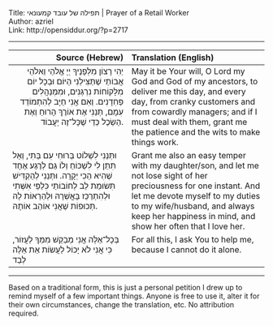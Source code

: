 <html>
<head></head>
<body>
Title: תפילה של עובד קמעונאי | Prayer of a Retail Worker<br />
Author: azriel<br />
Link: http://opensiddur.org/?p=2717
<p />
<hr />

<table style="margin-left: auto;margin-right: auto;" class="draggable">
<thead><tr><th id="x" style="text-align: right;">Source (Hebrew)</th><th style="text-align: left;">Translation (English)</th></tr></thead>
<tbody>
<tr><td style="vertical-align:top;" width="46%">
<div class="liturgy" style="text-align: right;"><span lang="he">
יְהִי רָצוֹן מִלְּפָנֶיךָ 
יְיָ אֱלֹהַי וֵאלֹהֵי אֲבוֹתַי 
שֶׁתַּצִּילֵנִי הַיּוֹם וּבְכָל יוֹם 
מִלָּקוֹחוֹת נִרְגְּנִים, 
וּמִמְּנַהֲלִים פַּחִדָנִים. 
וְאִם אֲנִי חַיָּב לְהִתְמוֹדֵד עִמָם, 
תְּנֵנִי אֶת אוֹרֶךְ הָרוּחַ 
וְאֶת הַשֵׂכֶל כְּדֵי שֶׁכָּל־זֶה יַעֲבוֹד. 
</span></div></td>
 
<td width="53%"><div class="english">
May it be Your will, 
O Lord my God and God of my ancestors, 
to deliver me this day, and every day, 
from cranky customers 
and from cowardly managers; 
and if I must deal with them, 
grant me the patience 
and the wits to make things work. 
</div></td></tr>


<tr><td style="vertical-align:top;" width="46%">
<div class="liturgy"><span lang="he">
וּתְּנֵנִי לִשְׁלוֹט בְּרוּחִי עִם בַּתִי, 
וְאַל תִּתֵּן לִי לִשְׁכּוֹחַ וְלוֹ גַּם לְרֶגַע אֶחָד שֶׁהִיא הַכִי יְקָרָה. 
וּתְּנֵנִי לְהַקְדִּישׁ תִּשׂוּמַת לֵב לְחוֹבוֹתַי כִּלַפֵּי אִשְּׁתִי 
וּלְהִתְרַכֵּז בָּאֳשְׁרָהּ 
וּלְהֵרְאוֹת לָהּ תְּכוּפוֹת שֶׁאֲנִי אוֹהֵב אוֹתָהּ. 
</span></div></td>
 
<td width="53%"><div class="english">
Grant me also an easy temper with my daughter/son, 
and let me not lose sight of her preciousness for one instant. 
And let me devote myself to my duties to my wife/husband, 
and always keep her happiness in mind, 
and show her often that I love her. 
</div></td></tr>


<tr><td style="vertical-align:top;" width="46%">
<div class="liturgy"><span lang="he">
בְּכָל־אֵלֶּה אֲנִי מְבַקֵשׁ מִמְּךָ לַעֲזוֹר, 
כִּי אֲנִי לֹא יָכוֹל לַעֲשׂוֹת אֵת אֵלֶּה לְבַד   
</span></div></td>
 
<td style="vertical-align:top;" width="53%"><div class="english">
For all this, I ask You to help me, 
because I cannot do it alone.
</td></tr>
</tbody></table>

<hr />

Based on a traditional form, this is just a personal petition I drew up to remind myself of a few important things. Anyone is free to use it, alter it for their own circumstances, change the translation, etc. No attribution required.
</body>
</html>